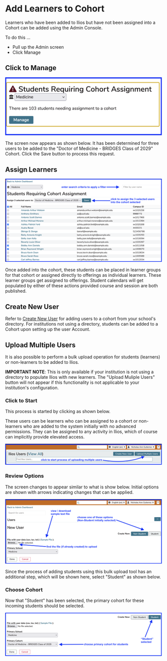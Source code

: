 # Add Learners to Cohort

Learners who have been added to Ilios but have not been assigned into a Cohort can be added using the Admin Console.

To do this ...

* Pull up the Admin screen
* Click Manage

## Click to Manage

![click to manage](../images/admin_console/add_learners_to_cohort/click_to_manage.png)

The screen now appears as shown below. It has been determined for three users to be added to the "Doctor of Medicine - BRIDGES Class of 2029" Cohort. Click the Save button to process this request.

## Assign Learners

![assign learners](../images/admin_console/add_learners_to_cohort/assign_learners.png)

Once added into the cohort, these students can be placed in learner groups for that cohort or assigned directly to offerings as individual learners. These learner groups get assigned to offerings. Student calendars will get populated by either of these actions provided course and session are both published.

## Create New User

Refer to [Create New User](https://iliosproject.gitbook.io/ilios-user-guide/admin/create-new-user) for adding users to a cohort from your school's directory. For institutions not using a directory, students can be added to a Cohort upon setting up the user Account.

## Upload Multiple Users

It is also possible to perform a bulk upload operation for students (learners) or non-learners to be added to Ilios. 

**IMPORTANT NOTE**: This is only available if your institution is not using a directory to populate Ilios with new learners. The "Upload Muliple Users" button will not appear if this functionality is not applicable to your institution's configuration.

### Click to Start

This process is started by clicking as shown below.

These users can be learners who can be assigned to a cohort or non-learners who are added to the system initially with no advanced permissions. They can be assigned to any activity in Ilios, which of course can implicitly provide elevated access.

![upload multiple users - start](../images/admin_console/add_learners_to_cohort/upload_multiple_users_start.png)

### Review Options

The screen changes to appear similar to what is show below. Initial options are shown with arrows indicating changes that can be applied.

![review options](../images/admin_console/add_learners_to_cohort/review_options.png)

Since the process of adding students using this bulk upload tool has an additional step, which will be shown here, select "Student" as shown below.

### Choose Cohort 

Now that "Student" has been selected, the primary cohort for these incoming students should be selected.

![choose cohort](../images/admin_console/add_learners_to_cohort/choose_cohort.png)
